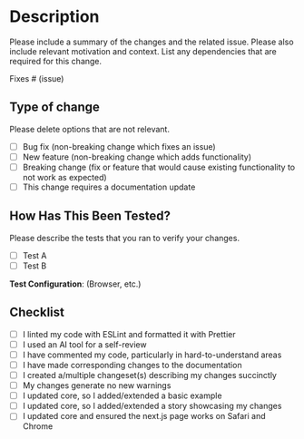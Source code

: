 # Description

Please include a summary of the changes and the related issue. Please also include relevant motivation and context. List any dependencies that are required for this change.

Fixes # (issue)

## Type of change

Please delete options that are not relevant.

- [ ] Bug fix (non-breaking change which fixes an issue)
- [ ] New feature (non-breaking change which adds functionality)
- [ ] Breaking change (fix or feature that would cause existing functionality to not work as expected)
- [ ] This change requires a documentation update

## How Has This Been Tested?

Please describe the tests that you ran to verify your changes. 

- [ ] Test A
- [ ] Test B

**Test Configuration**: (Browser, etc.)

## Checklist

- [ ] I linted my code with ESLint and formatted it with Prettier
- [ ] I used an AI tool for a self-review
- [ ] I have commented my code, particularly in hard-to-understand areas
- [ ] I have made corresponding changes to the documentation
- [ ] I created a/multiple changeset(s) describing my changes succinctly
- [ ] My changes generate no new warnings
- [ ] I updated core, so I added/extended a basic example
- [ ] I updated core, so I added/extended a story showcasing my changes
- [ ] I updated core and ensured the next.js page works on Safari and Chrome

